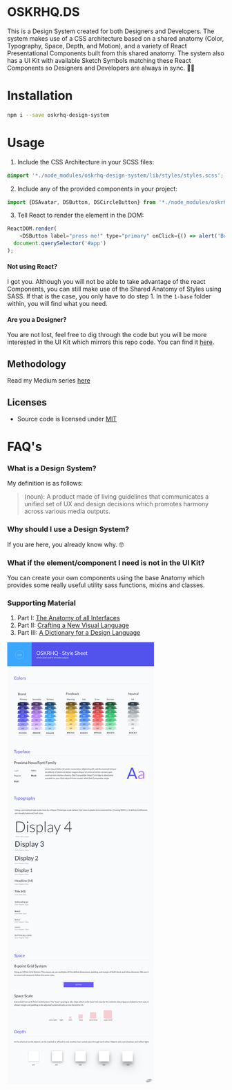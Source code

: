 # **OSKRHQ.DS**
This is a Design System created for both Designers and Developers. The system makes use of a CSS architecture based on a shared anatomy (Color, Typography, Space, Depth, and Motion), and a variety of React Presentational Components built from this shared anatomy. The system also has a UI Kit with available Sketch Symbols matching these React Components so Designers and Developers are always in sync. 🤙🏽 

# **Installation**
```sh
npm i --save oskrhq-design-system
```

# **Usage**
1. Include the CSS Architecture in your SCSS files:

```scss
@import '*./node_modules/oskrhq-design-system/lib/styles/styles.scss';
```

2. Include any of the provided components in your project:

```javascript
import {DSAvatar, DSButton, DSCircleButton} from '*./node_modules/oskrhq-design-system/build/index.js';
```

3. Tell React to render the element in the DOM:

```javascript
ReactDOM.render(
    <DSButton label="press me!" type="primary" onClick={() => alert('Button clicked!')} />,
  document.querySelector('#app')
);
```

#### **Not using React?**
I got you. Although you will not be able to take advantage of the react Components, you can still make use of the Shared Anatomy of Styles using SASS. If that is the case, you only have to do step 1. In the `1-base` folder within, you will find what you need. 

#### **Are you a Designer?**
You are not lost, feel free to dig through the code but you will be more interested in the UI Kit which mirrors this repo code. You can find it [here](https://github.com/ogonzal87/oskrhq-uikit).

## Methodology
Read my Medium series [here](https://medium.muz.li/the-anatomy-of-all-digital-interfaces-11d43f55eaf)

## Licenses
* Source code is licensed under [MIT](https://opensource.org/licenses/MIT)

# FAQ's

### What is a Design System?
My definition is as follows: 
> (noun): A product made of living guidelines that communicates a unified set of UX and design decisions which promotes harmony across various media outputs.

### Why should I use a Design System?
If you are here, you already know why. 🤓

### What if the element/component I need is not in the UI Kit?
You can create your own components using the base Anatomy which provides some really useful utility sass functions, mixins and classes.  

### Supporting Material
1) Part I: [The Anatomy of all Interfaces](https://medium.muz.li/the-anatomy-of-all-digital-interfaces-11d43f55eaf)
2) Part II: [Crafting a New Visual Language](https://medium.muz.li/crafting-a-new-visual-language-912d3ac8df43)
2) Part III: [A Dictionary for a Design Language](https://blog.prototypr.io/a-dictionary-for-a-design-language-3afae1579586)

![Screenshot](./oskrhq-style-sheet.png)